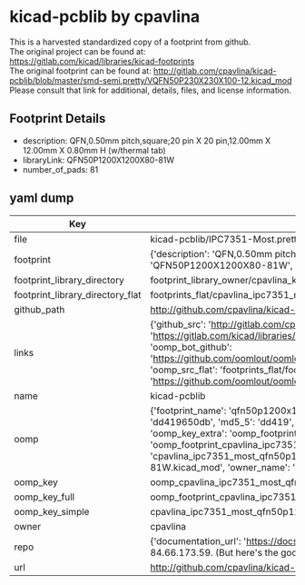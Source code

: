 # kicad-pcblib by cpavlina  
This is a harvested standardized copy of a footprint from github.  
The original project can be found at:  
https://gitlab.com/kicad/libraries/kicad-footprints  
The original footprint can be found at:
http://gitlab.com/cpavlina/kicad-pcblib/blob/master/smd-semi.pretty/VQFN50P230X230X100-12.kicad_mod
Please consult that link for additional, details, files, and license information.  
## Footprint Details
* description: QFN,0.50mm pitch,square;20 pin X 20 pin,12.00mm X 12.00mm X 0.80mm H (w/thermal tab)  
* libraryLink: QFN50P1200X1200X80-81W  
* number_of_pads: 81  
## yaml dump  
| Key | Value |  
| --- | --- |  
| file | kicad-pcblib/IPC7351-Most.pretty/QFN50P1200X1200X80-81W.kicad_mod |  
| footprint | {'description': 'QFN,0.50mm pitch,square;20 pin X 20 pin,12.00mm X 12.00mm X 0.80mm H (w/thermal tab)', 'libraryLink': 'QFN50P1200X1200X80-81W', 'number_of_pads': 81} |  
| footprint_library_directory | footprint_library_owner/cpavlina_kicad-pcblib |  
| footprint_library_directory_flat | footprints_flat/cpavlina_ipc7351_most_qfn50p1200x1200x80_81w/working |  
| github_path | http://github.com/cpavlina/kicad-pcblib/blob/master/IPC7351-Most.pretty/QFN50P1200X1200X80-81W.kicad_mod |  
| links | {'github_src': 'http://gitlab.com/cpavlina/kicad-pcblib/blob/master/smd-semi.pretty/VQFN50P230X230X100-12.kicad_mod', 'github_src_repo': 'https://gitlab.com/kicad/libraries/kicad-footprints', 'oomp_bot': 'footprints/cpavlina_ipc7351_most_qfn50p1200x1200x80_81w/working', 'oomp_bot_github': 'https://github.com/oomlout/oomlout_oomp_footprint_bot/tree/main/footprints/cpavlina_ipc7351_most_qfn50p1200x1200x80_81w/working', 'oomp_src_flat': 'footprints_flat/footprints_flat/cpavlina_ipc7351_most_qfn50p1200x1200x80_81w/working', 'oomp_src_flat_github': 'https://github.com/oomlout/oomlout_oomp_footprint_src/tree/main/footprints_flat/cpavlina_ipc7351_most_qfn50p1200x1200x80_81w/working'} |  
| name | kicad-pcblib |  
| oomp | {'footprint_name': 'qfn50p1200x1200x80_81w', 'library_name': 'ipc7351_most', 'md5': 'dd419650dbfcd8b94105644c5afb7470', 'md5_10': 'dd419650db', 'md5_5': 'dd419', 'md5_6': 'dd4196', 'oomp_key': 'oomp_cpavlina_ipc7351_most_qfn50p1200x1200x80_81w', 'oomp_key_extra': 'oomp_footprint_cpavlina_ipc7351_most_qfn50p1200x1200x80_81w', 'oomp_key_full': 'oomp_footprint_cpavlina_ipc7351_most_qfn50p1200x1200x80_81w_dd4196', 'oomp_key_simple': 'cpavlina_ipc7351_most_qfn50p1200x1200x80_81w', 'original_filename': 'kicad-pcblib/IPC7351-Most.pretty/QFN50P1200X1200X80-81W.kicad_mod', 'owner_name': 'cpavlina'} |  
| oomp_key | oomp_cpavlina_ipc7351_most_qfn50p1200x1200x80_81w |  
| oomp_key_full | oomp_footprint_cpavlina_ipc7351_most_qfn50p1200x1200x80_81w |  
| oomp_key_simple | cpavlina_ipc7351_most_qfn50p1200x1200x80_81w |  
| owner | cpavlina |  
| repo | {'documentation_url': 'https://docs.github.com/rest/overview/resources-in-the-rest-api#rate-limiting', 'message': "API rate limit exceeded for 84.66.173.59. (But here's the good news: Authenticated requests get a higher rate limit. Check out the documentation for more details.)"} |  
| url | http://github.com/cpavlina/kicad-pcblib |  

